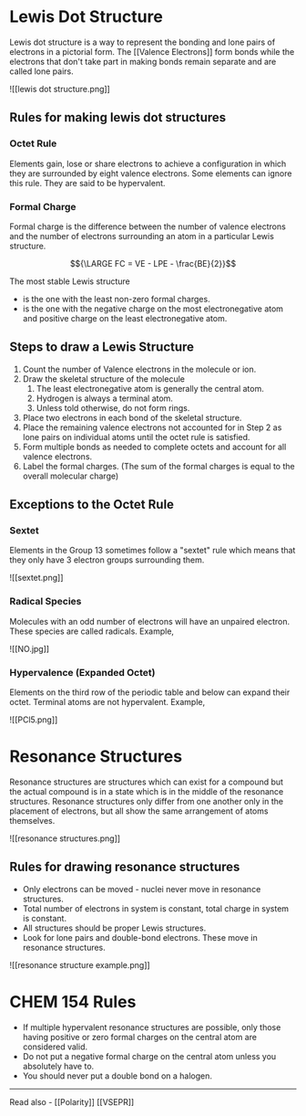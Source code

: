 # Lewis Dot Structure

Lewis dot structure is a way to represent the bonding and lone pairs of electrons in a pictorial form. The [[Valence Electrons]] form bonds while the electrons that don't take part in making bonds remain separate and are called lone pairs.


![[lewis dot structure.png]]

## Rules for making lewis dot structures

### Octet Rule
Elements gain, lose or share electrons to achieve a configuration in which they are surrounded by eight valence electrons. Some elements can ignore this rule. They are said to be hypervalent.

### Formal Charge
Formal charge is the difference between the number of valence electrons and the number of electrons surrounding an atom in a particular Lewis structure.

$${\LARGE FC = VE - LPE - \frac{BE}{2}}$$

The most stable Lewis structure
- is the one with the least non-zero formal charges. 
- is the one with the negative charge on the most electronegative atom and positive charge on the least electronegative atom.

## Steps to draw a Lewis Structure

1. Count the number of Valence electrons in the molecule or ion.
2. Draw the skeletal structure of the molecule
	1. The least electronegative atom is generally the central atom.
	2. Hydrogen is always a terminal atom.
	3. Unless told otherwise, do not form rings.
3. Place two electrons in each bond of the skeletal structure.
4. Place the remaining valence electrons not accounted for in Step 2 as lone pairs on individual atoms until the octet rule is satisfied.
5. Form multiple bonds as needed to complete octets and account for all valence electrons.
6. Label the formal charges. (The sum of the formal charges is equal to the overall molecular charge)



## Exceptions to the Octet Rule

### Sextet

Elements in the Group 13 sometimes follow a "sextet" rule which means that they only have 3 electron groups surrounding them.

![[sextet.png]]

### Radical Species

Molecules with an odd number of electrons will have an unpaired electron. These species are called radicals. Example,

![[NO.jpg]]

### Hypervalence (Expanded Octet)
Elements on the third row of the periodic table and below can expand their octet. Terminal atoms are not hypervalent. Example,

![[PCl5.png]]


# Resonance Structures

Resonance structures are structures which can exist for a compound but the actual compound is in a state which is in the middle of the resonance structures. Resonance structures only differ from one another only in the placement of electrons, but all show the same arrangement of atoms themselves.


![[resonance structures.png]]


## Rules for drawing resonance structures
- Only electrons can be moved - nuclei never move in resonance structures.
- Total number of electrons in system is constant, total charge in system is constant.
- All structures should be proper Lewis structures.
- Look for lone pairs and double-bond electrons. These move in resonance structures.


![[resonance structure example.png]]


# CHEM 154 Rules
- If multiple hypervalent resonance structures are possible, only those having positive or zero formal charges on the central atom are considered valid.
- Do not put a negative formal charge on the central atom unless you absolutely have to.
- You should never put a double bond on a halogen.

---
Read also - [[Polarity]]	[[VSEPR]]